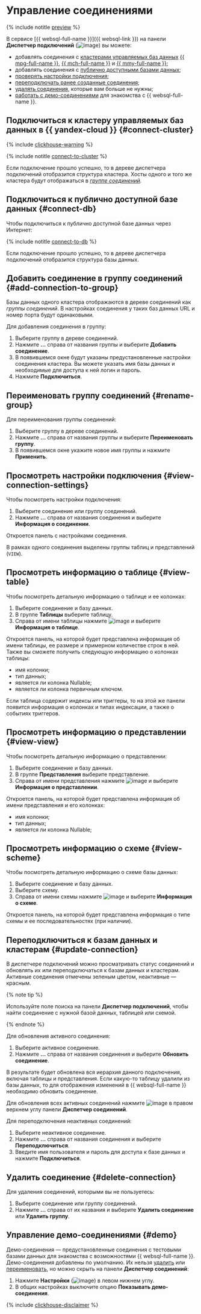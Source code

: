 # Управление соединениями

{% include notitle [preview](../../_includes/note-preview.md) %}

В сервисе [{{ websql-full-name }}]({{ websql-link }}) на панели **Диспетчер подключений** (![image](../../_assets/console-icons/folder-tree.svg)) вы можете:

* добавлять соединения с [кластерами управляемых баз данных](#connect-cluster) [{{ mpg-full-name }}](../../managed-postgresql/operations/cluster-list.md), [{{ mch-full-name }}](../../managed-clickhouse/operations/cluster-list.md) и [{{ mmy-full-name }}](../../managed-mysql/operations/cluster-list.md);
* добавлять соединения с [публично доступными базами данных](#connect-db);
* [проверять настройки подключения](#view-connection-settings);
* [переподключать ранее созданные соединения](#update-connection);
* [удалять соединения](#delete-connection), которые вам больше не нужны;
* [работать с демо-соединениями](#demo) для знакомства с {{ websql-full-name }}.

## Подключиться к кластеру управляемых баз данных в {{ yandex-cloud }} {#connect-cluster}

{% include [clickhouse-warning](../../_includes/websql/clickhouse-warning.md) %}

{% include notitle [connect-to-cluster](../../_includes/websql/connect-to-cluster.md) %}

Если подключение прошло успешно, то в дереве диспетчера подключений отобразится структура кластера. Хосты одного и того же кластера будут отображаться в [_группе соединений_](#add-connection-to-group).

## Подключиться к публично доступной базе данных {#connect-db}

Чтобы подключиться к публично доступной базе данных через Интернет:

{% include notitle [connect-to-db](../../_includes/websql/connect-to-db.md) %}

Если подключение прошло успешно, то в дереве диспетчера подключений отобразится структура базы данных.

## Добавить соединение в группу соединений {#add-connection-to-group}

Базы данных одного кластера отображаются в дереве соединений как _группы соединений_. В настройках соединения у таких баз данных URL и номер порта будут одинаковыми.

Для добавления соединения в группу:

1. Выберите группу в дереве соединений.
1. Нажмите **...** справа от названия группы и выберите **Добавить соединение**.
1. В появившемся окне будут указаны предустановленные настройки соединения кластера. Вы можете указать имя базы данных и необходимые для доступа к ней логин и пароль.
1. Нажмите **Подключиться**.

## Переименовать группу соединений {#rename-group}

Для переименования группы соединений:

1. Выберите группу в дереве соединений.
1. Нажмите **...** справа от названия группы и выберите **Переименовать группу**.
1. В появившемся окне укажите новое имя группы и нажмите **Применить**.

## Просмотреть настройки подключения {#view-connection-settings}

Чтобы посмотреть настройки подключения:

1. Выберите соединение или группу соединений.
1. Нажмите **...** справа от названия соединения и выберите **Информация о соединении**.

Откроется панель с настройками соединения.

В рамках одного соединения выделены группы таблиц и представлений (`VIEW`).

## Просмотреть информацию о таблице {#view-table}

Чтобы посмотреть детальную информацию о таблице и ее колонках:

1. Выберите соединение и базу данных.
1. В группе **Таблицы** выберите таблицу.
1. Справа от имени таблицы нажмите ![image](../../_assets/console-icons/sliders-vertical.svg) и выберите **Информация о таблице**.

Откроется панель, на которой будет представлена информация об имени таблицы, ее размере и примерном количестве строк в ней. Также вы сможете получить следующую информацию о колонках таблицы:

* имя колонки;
* тип данных;
* является ли колонка Nullable;
* является ли колонка первичным ключом.

Если таблица содержит индексы или триггеры, то на этой же панели появится информация о колонках и типах индексации, а также о событиях триггеров.

## Просмотреть информацию о представлении {#view-view}

Чтобы посмотреть детальную информацию о представлении:

1. Выберите соединение и базу данных.
1. В группе **Представления** выберите представление.
1. Справа от имени представления нажмите ![image](../../_assets/console-icons/sliders-vertical.svg) и выберите **Информация о представлении**.

Откроется панель, на которой будет представлена информация об имени представления и его колонках:

* имя колонки;
* тип данных;
* является ли колонка Nullable;

## Просмотреть информацию о схеме {#view-scheme}

Чтобы посмотреть детальную информацию о схеме базы данных:

1. Выберите соединение и базу данных.
1. Выберите схему.
1. Справа от имени схемы нажмите ![image](../../_assets/console-icons/sliders-vertical.svg) и выберите **Информация о схеме**.

Откроется панель, на которой будет представлена информация о типе схемы и ее последовательностях (при наличии).

## Переподключиться к базам данных и кластерам {#update-connection}

В диспетчере подключений можно просматривать статус соединений и обновлять их или переподключаться к базам данных и кластерам. Активные соединения отмечены зеленым цветом, неактивные — красным.

{% note tip %}

Используйте поле поиска на панели **Диспетчер подключений**, чтобы найти соединение с нужной базой данных, таблицей или схемой.

{% endnote %}

Для обновления активного соединения:

1. Выберите активное соединение.
1. Нажмите **...** справа от названия соединения и выберите **Обновить соединение**.

В результате будет обновлена вся иерархия данного подключения, включая таблицы и представления. Если какую-то таблицу удалили из базы данных, то для отображения изменений в {{ websql-full-name }} необходимо обновить соединение.

Для обновления всех активных соединений нажмите ![image](../../_assets/console-icons/arrows-rotate-right.svg) в правом верхнем углу панели **Диспетчер соединений**.

Для переподключения неактивных соединений:

1. Выберите неактивное соединение.
1. Нажмите **...** справа от названия соединения и выберите **Переподключиться**.
1. Введите имя пользователя и пароль для доступа к базе данных и нажмите **Подключиться**.

## Удалить соединение {#delete-connection}

Для удаления соединений, которыми вы не пользуетесь:

1. Выберите соединение или группу соединений.
1. Нажмите **...** справа от их названия и выберите **Удалить соединение** или **Удалить группу**.

## Управление демо-соединениями {#demo}

Демо-соединения — предустановленные соединения с тестовыми базами данных для знакомства с возможностями {{ websql-full-name }}. Демо-соединения добавлены по умолчанию. Их нельзя [удалить](#delete-connection) или [переименовать](#rename-group), но можно скрыть на панели **Диспетчер соединений**:

1. Нажмите **Настройки** (![image](../../_assets/console-icons/gear.svg)) в левом нижнем углу.
1. В общих настройках выключите опцию **Показывать демо-соединения**.

{% include [clickhouse-disclaimer](../../_includes/clickhouse-disclaimer.md) %}
